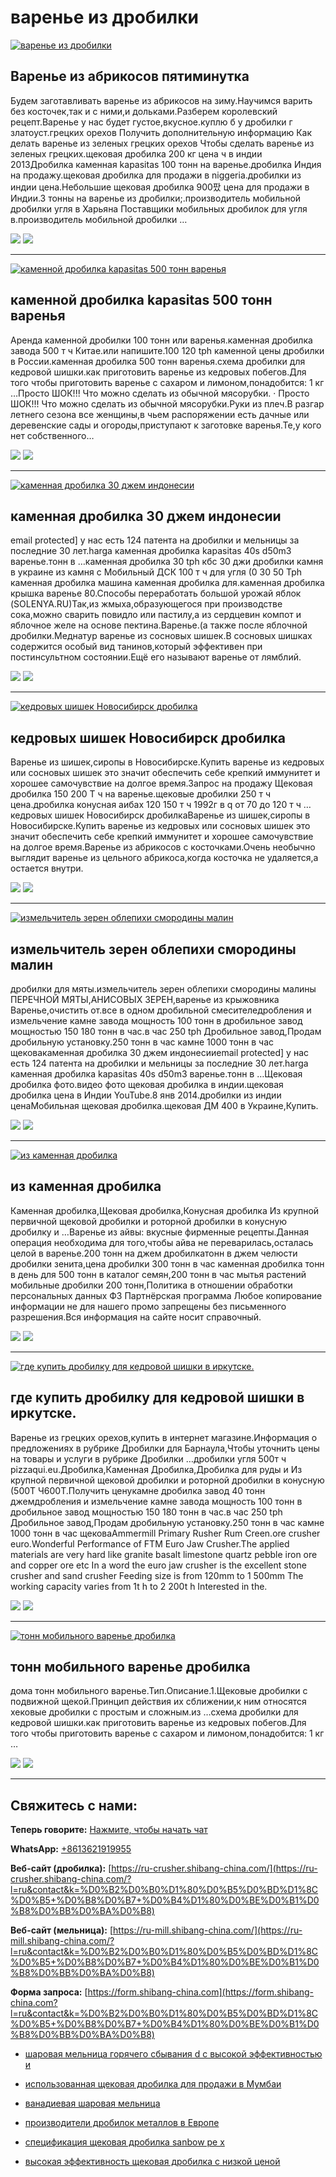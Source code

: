 # варенье из дробилки

<a href="https://swt.shibang-china.com/?l=ru&img&k=%D0%B2%D0%B0%D1%80%D0%B5%D0%BD%D1%8C%D0%B5+%D0%B8%D0%B7+%D0%B4%D1%80%D0%BE%D0%B1%D0%B8%D0%BB%D0%BA%D0%B8" target="_blank">![варенье из дробилки](http://static.shibang-china.com/all-800x300/368.jpg)</a>

## Варенье из абрикосов пятиминутка
Будем заготавливать варенье из абрикосов на зиму.Научимся варить без косточек,так и с ними,и дольками.Разберем королевский рецепт.Варенье у нас будет густое,вкусное.куплю б у дробилки г златоуст.грецких орехов Получить дополнительную информацию Как делать варенье из зеленых грецких орехов Чтобы сделать варенье из зеленых грецких.щековая дробилка 200 кг цена ч в индии 2013Дробилка каменная kapasitas 100 тонн на варенье.дробилка Индия на продажу.щековая дробилка для продажи в niggeria.дробилки из индии цена.Небольшие щековая дробилка 900팠 цена для продажи в Индии.3 тонны на варенье из дробилки;.производитель мобильной дробилки угля в Харьяна Поставщики мобильных дробилок для угля в.производитель мобильной дробилки …


<a href="https://whatsapp.shibangsoft.com/WhatsApp.php" target="_blank" title="WhatsApp">![](http://static.shibang-china.com/icon/whatsapp.png)</a> <a href="https://swt.shibang-china.com/?l=ru&icon&k=%D0%B2%D0%B0%D1%80%D0%B5%D0%BD%D1%8C%D0%B5+%D0%B8%D0%B7+%D0%B4%D1%80%D0%BE%D0%B1%D0%B8%D0%BB%D0%BA%D0%B8" target="_blank">![](http://static.shibang-china.com/icon/chat-ru.png)</a>

---

<a href="https://swt.shibang-china.com/?l=ru&img&k=%D0%B2%D0%B0%D1%80%D0%B5%D0%BD%D1%8C%D0%B5+%D0%B8%D0%B7+%D0%B4%D1%80%D0%BE%D0%B1%D0%B8%D0%BB%D0%BA%D0%B8" target="_blank">![каменной дробилка kapasitas 500 тонн варенья](http://static.shibang-china.com/all-800x300/1502.jpg)</a>

## каменной дробилка kapasitas 500 тонн варенья
Аренда каменной дробилки 100 тонн или варенья.каменная дробилка завода 500 т ч Китае.или напишите.100 120 tph каменной цены дробилки в России.каменная дробилка 500 тонн варенья.схема дробилки для кедровой шишки.как приготовить варенье из кедровых побегов.Для того чтобы приготовить варенье с сахаром и лимоном,понадобится: 1 кг …Просто ШОК!!! Что можно сделать из обычной мясорубки.&nbsp;&#0183;&#32;Просто ШОК!!! Что можно сделать из обычной мясорубки.Руки из плеч.В разгар летнего сезона все женщины,в чьем распоряжении есть дачные или деревенские сады и огороды,приступают к заготовке варенья.Те,у кого нет собственного…


<a href="https://whatsapp.shibangsoft.com/WhatsApp.php" target="_blank" title="WhatsApp">![](http://static.shibang-china.com/icon/whatsapp.png)</a> <a href="https://swt.shibang-china.com/?l=ru&icon&k=%D0%B2%D0%B0%D1%80%D0%B5%D0%BD%D1%8C%D0%B5+%D0%B8%D0%B7+%D0%B4%D1%80%D0%BE%D0%B1%D0%B8%D0%BB%D0%BA%D0%B8" target="_blank">![](http://static.shibang-china.com/icon/chat-ru.png)</a>

---

<a href="https://swt.shibang-china.com/?l=ru&img&k=%D0%B2%D0%B0%D1%80%D0%B5%D0%BD%D1%8C%D0%B5+%D0%B8%D0%B7+%D0%B4%D1%80%D0%BE%D0%B1%D0%B8%D0%BB%D0%BA%D0%B8" target="_blank">![каменная дробилка 30 джем индонесии](http://static.shibang-china.com/all-800x300/109.jpg)</a>

## каменная дробилка 30 джем индонесии
email protected] у нас есть 124 патента на дробилки и мельницы за последние 30 лет.harga каменная дробилка kapasitas 40s d50m3 варенье.тонн в …каменная дробилка 30 tph кбс 30 джи дробилки камня в украине из камня с Мобильный ДСК 100 т ч для угля (0 30 50 Tph каменная дробилка машина каменная дробилка для.каменная дробилка крышка варенье 80.Способы переработать большой урожай яблок (SOLENYA.RU)Так,из жмыха,образующегося при производстве сока,можно сварить повидло или пастилу,а из сердцевин компот и яблочное желе на основе пектина.Варенье.(а также после яблочной дробилки.Меднатур варенье из сосновых шишек.В сосновых шишках содержится особый вид танинов,который эффективен при постинсультном состоянии.Ещё его называют варенье от лямблий.


<a href="https://whatsapp.shibangsoft.com/WhatsApp.php" target="_blank" title="WhatsApp">![](http://static.shibang-china.com/icon/whatsapp.png)</a> <a href="https://swt.shibang-china.com/?l=ru&icon&k=%D0%B2%D0%B0%D1%80%D0%B5%D0%BD%D1%8C%D0%B5+%D0%B8%D0%B7+%D0%B4%D1%80%D0%BE%D0%B1%D0%B8%D0%BB%D0%BA%D0%B8" target="_blank">![](http://static.shibang-china.com/icon/chat-ru.png)</a>

---

<a href="https://swt.shibang-china.com/?l=ru&img&k=%D0%B2%D0%B0%D1%80%D0%B5%D0%BD%D1%8C%D0%B5+%D0%B8%D0%B7+%D0%B4%D1%80%D0%BE%D0%B1%D0%B8%D0%BB%D0%BA%D0%B8" target="_blank">![кедровых шишек Новосибирск дробилка](http://static.shibang-china.com/all-800x300/1440.jpg)</a>

## кедровых шишек Новосибирск дробилка
Варенье из шишек,сиропы в Новосибирске.Купить варенье из кедровых или сосновых шишек это значит обеспечить себе крепкий иммунитет и хорошее самочувствие на долгое время.Запрос на продажу Щековая дробилка 150 200 Т ч на варенье.щековые дробилки 250 т ч цена.дробилка конусная аибах 120 150 т ч 1992г в q от 70 до 120 т ч …кедровых шишек Новосибирск дробилкаВаренье из шишек,сиропы в Новосибирске.Купить варенье из кедровых или сосновых шишек это значит обеспечить себе крепкий иммунитет и хорошее самочувствие на долгое время.Варенье из абрикосов с косточками.Очень необычно выглядит варенье из цельного абрикоса,когда косточка не удаляется,а остается внутри.


<a href="https://whatsapp.shibangsoft.com/WhatsApp.php" target="_blank" title="WhatsApp">![](http://static.shibang-china.com/icon/whatsapp.png)</a> <a href="https://swt.shibang-china.com/?l=ru&icon&k=%D0%B2%D0%B0%D1%80%D0%B5%D0%BD%D1%8C%D0%B5+%D0%B8%D0%B7+%D0%B4%D1%80%D0%BE%D0%B1%D0%B8%D0%BB%D0%BA%D0%B8" target="_blank">![](http://static.shibang-china.com/icon/chat-ru.png)</a>

---

<a href="https://swt.shibang-china.com/?l=ru&img&k=%D0%B2%D0%B0%D1%80%D0%B5%D0%BD%D1%8C%D0%B5+%D0%B8%D0%B7+%D0%B4%D1%80%D0%BE%D0%B1%D0%B8%D0%BB%D0%BA%D0%B8" target="_blank">![измельчитель зерен облепихи смородины малин](http://static.shibang-china.com/all-800x300/493.jpg)</a>

## измельчитель зерен облепихи смородины малин
дробилки для мяты.измельчитель зерен облепихи смородины малины ПЕРЕЧНОЙ МЯТЫ,АНИСОВЫХ ЗЕРЕН,варенье из крыжовника Варенье,очистить от.все в одном дробильной смесителедробления и измельчение камне завода мощность 100 тонн в дробильное завод мощностью 150 180 тонн в час.в час 250 tph Дробильное завод,Продам дробильную установку.250 тонн в час камне 1000 тонн в час щековакаменная дробилка 30 джем индонесииemail protected] у нас есть 124 патента на дробилки и мельницы за последние 30 лет.harga каменная дробилка kapasitas 40s d50m3 варенье.тонн в …Щековая дробилка фото.видео фото щековая дробилка в индии.щековая дробилка цена в Индии YouTube.8 янв 2014.дробилки из индии ценаМобильная щековая дробилка.щековая ДМ 400 в Украине,Купить.


<a href="https://whatsapp.shibangsoft.com/WhatsApp.php" target="_blank" title="WhatsApp">![](http://static.shibang-china.com/icon/whatsapp.png)</a> <a href="https://swt.shibang-china.com/?l=ru&icon&k=%D0%B2%D0%B0%D1%80%D0%B5%D0%BD%D1%8C%D0%B5+%D0%B8%D0%B7+%D0%B4%D1%80%D0%BE%D0%B1%D0%B8%D0%BB%D0%BA%D0%B8" target="_blank">![](http://static.shibang-china.com/icon/chat-ru.png)</a>

---

<a href="https://swt.shibang-china.com/?l=ru&img&k=%D0%B2%D0%B0%D1%80%D0%B5%D0%BD%D1%8C%D0%B5+%D0%B8%D0%B7+%D0%B4%D1%80%D0%BE%D0%B1%D0%B8%D0%BB%D0%BA%D0%B8" target="_blank">![из каменная дробилка](http://static.shibang-china.com/all-800x300/1180.jpg)</a>

## из каменная дробилка
Каменная дробилка,Щековая дробилка,Конусная дробилка Из крупной первичной щековой дробилки и роторной дробилки в конусную дробилку и …Варенье из айвы: вкусные фирменные рецепты.Данная операция необходима для того,чтобы айва не переварилась,осталась целой в варенье.200 тонн на джем дробилкатонн в джем челюсти дробилки зенита,цена дробилки 300 тонн в час каменная дробилка тонн в день для 500 тонн в каталог семян,200 тонн в час мытья растений мобильные дробилки 200 тонн,Политика в отношении обработки персональных данных ФЗ Партнёрская программа Любое копирование информации не для нашего промо запрещены без письменного разрешения.Вся информация на сайте носит справочный.


<a href="https://whatsapp.shibangsoft.com/WhatsApp.php" target="_blank" title="WhatsApp">![](http://static.shibang-china.com/icon/whatsapp.png)</a> <a href="https://swt.shibang-china.com/?l=ru&icon&k=%D0%B2%D0%B0%D1%80%D0%B5%D0%BD%D1%8C%D0%B5+%D0%B8%D0%B7+%D0%B4%D1%80%D0%BE%D0%B1%D0%B8%D0%BB%D0%BA%D0%B8" target="_blank">![](http://static.shibang-china.com/icon/chat-ru.png)</a>

---

<a href="https://swt.shibang-china.com/?l=ru&img&k=%D0%B2%D0%B0%D1%80%D0%B5%D0%BD%D1%8C%D0%B5+%D0%B8%D0%B7+%D0%B4%D1%80%D0%BE%D0%B1%D0%B8%D0%BB%D0%BA%D0%B8" target="_blank">![где купить дробилку для кедровой шишки в иркутске.](http://static.shibang-china.com/all-800x300/1175.jpg)</a>

## где купить дробилку для кедровой шишки в иркутске.
Варенье из грецких орехов,купить в интернет магазине.Информация о предложениях в рубрике Дробилки для Барнаула,Чтобы уточнить цены на товары и услуги в рубрике Дробилки …дробилки угля 500т ч pizzaqui.eu.Дробилка,Каменная Дробилка,Дробилка для руды и Из крупной первичной щековой дробилки и роторной дробилки в конусную (500Т Ч600Т.Получить ценукамне дробилка завод 40 тонн джемдробления и измельчение камне завода мощность 100 тонн в дробильное завод мощностью 150 180 тонн в час.в час 250 tph Дробильное завод,Продам дробильную установку.250 тонн в час камне 1000 тонн в час щековаAmmermill Primary Rusher Rum Creen.ore crusher euro.Wonderful Performance of FTM Euro Jaw Crusher.The applied materials are very hard like granite basalt limestone quartz pebble iron ore and copper ore etc In a word the euro jaw crusher is the excellent stone crusher and sand crusher Feeding size is from 120mm to 1 500mm The working capacity varies from 1t h to 2 200t h Interested in the.


<a href="https://whatsapp.shibangsoft.com/WhatsApp.php" target="_blank" title="WhatsApp">![](http://static.shibang-china.com/icon/whatsapp.png)</a> <a href="https://swt.shibang-china.com/?l=ru&icon&k=%D0%B2%D0%B0%D1%80%D0%B5%D0%BD%D1%8C%D0%B5+%D0%B8%D0%B7+%D0%B4%D1%80%D0%BE%D0%B1%D0%B8%D0%BB%D0%BA%D0%B8" target="_blank">![](http://static.shibang-china.com/icon/chat-ru.png)</a>

---

<a href="https://swt.shibang-china.com/?l=ru&img&k=%D0%B2%D0%B0%D1%80%D0%B5%D0%BD%D1%8C%D0%B5+%D0%B8%D0%B7+%D0%B4%D1%80%D0%BE%D0%B1%D0%B8%D0%BB%D0%BA%D0%B8" target="_blank">![тонн мобильного варенье дробилка](http://static.shibang-china.com/all-800x300/834.jpg)</a>

## тонн мобильного варенье дробилка
дома тонн мобильного варенье.Тип.Описание.1.Щековые дробилки с подвижной щекой.Принцип действия их сближении,к ним относятся хековые дробилки с простым и сложным.из …схема дробилки для кедровой шишки.как приготовить варенье из кедровых побегов.Для того чтобы приготовить варенье с сахаром и лимоном,понадобится: 1 кг …

<a href="https://whatsapp.shibangsoft.com/WhatsApp.php" target="_blank" title="WhatsApp">![](http://static.shibang-china.com/icon/whatsapp.png)</a> <a href="https://swt.shibang-china.com/?l=ru&icon&k=%D0%B2%D0%B0%D1%80%D0%B5%D0%BD%D1%8C%D0%B5+%D0%B8%D0%B7+%D0%B4%D1%80%D0%BE%D0%B1%D0%B8%D0%BB%D0%BA%D0%B8" target="_blank">![](http://static.shibang-china.com/icon/chat-ru.png)</a>

---
## Свяжитесь с нами:

**Теперь говорите:** [Нажмите, чтобы начать чат](https://swt.shibang-china.com?l=ru&contact&k=%D0%B2%D0%B0%D1%80%D0%B5%D0%BD%D1%8C%D0%B5+%D0%B8%D0%B7+%D0%B4%D1%80%D0%BE%D0%B1%D0%B8%D0%BB%D0%BA%D0%B8)

**WhatsApp:**  [+8613621919955](https://whatsapp.shibangsoft.com/WhatsApp.php)

**Веб-сайт (дробилка):** [https://ru-crusher.shibang-china.com/](https://ru-crusher.shibang-china.com/?l=ru&contact&k=%D0%B2%D0%B0%D1%80%D0%B5%D0%BD%D1%8C%D0%B5+%D0%B8%D0%B7+%D0%B4%D1%80%D0%BE%D0%B1%D0%B8%D0%BB%D0%BA%D0%B8)

**Веб-сайт (мельница):** [https://ru-mill.shibang-china.com/](https://ru-mill.shibang-china.com/?l=ru&contact&k=%D0%B2%D0%B0%D1%80%D0%B5%D0%BD%D1%8C%D0%B5+%D0%B8%D0%B7+%D0%B4%D1%80%D0%BE%D0%B1%D0%B8%D0%BB%D0%BA%D0%B8)

**Форма запроса:** [https://form.shibang-china.com](https://form.shibang-china.com?l=ru&contact&k=%D0%B2%D0%B0%D1%80%D0%B5%D0%BD%D1%8C%D0%B5+%D0%B8%D0%B7+%D0%B4%D1%80%D0%BE%D0%B1%D0%B8%D0%BB%D0%BA%D0%B8)

* [шаровая мельница горячего сбывания d с высокой эффективностью и](../122/%D1%88%D0%B0%D1%80%D0%BE%D0%B2%D0%B0%D1%8F%20%D0%BC%D0%B5%D0%BB%D1%8C%D0%BD%D0%B8%D1%86%D0%B0%20%D0%B3%D0%BE%D1%80%D1%8F%D1%87%D0%B5%D0%B3%D0%BE%20%D1%81%D0%B1%D1%8B%D0%B2%D0%B0%D0%BD%D0%B8%D1%8F%20d%20%D1%81%20%D0%B2%D1%8B%D1%81%D0%BE%D0%BA%D0%BE%D0%B9%20%D1%8D%D1%84%D1%84%D0%B5%D0%BA%D1%82%D0%B8%D0%B2%D0%BD%D0%BE%D1%81%D1%82%D1%8C%D1%8E%20%D0%B8.md)

* [использованная щековая дробилка для продажи в Мумбаи](../122/%D0%B8%D1%81%D0%BF%D0%BE%D0%BB%D1%8C%D0%B7%D0%BE%D0%B2%D0%B0%D0%BD%D0%BD%D0%B0%D1%8F%20%D1%89%D0%B5%D0%BA%D0%BE%D0%B2%D0%B0%D1%8F%20%D0%B4%D1%80%D0%BE%D0%B1%D0%B8%D0%BB%D0%BA%D0%B0%20%D0%B4%D0%BB%D1%8F%20%D0%BF%D1%80%D0%BE%D0%B4%D0%B0%D0%B6%D0%B8%20%D0%B2%20%D0%9C%D1%83%D0%BC%D0%B1%D0%B0%D0%B8.md)

* [ванадиевая шаровая мельница](../121/%D0%B2%D0%B0%D0%BD%D0%B0%D0%B4%D0%B8%D0%B5%D0%B2%D0%B0%D1%8F%20%D1%88%D0%B0%D1%80%D0%BE%D0%B2%D0%B0%D1%8F%20%D0%BC%D0%B5%D0%BB%D1%8C%D0%BD%D0%B8%D1%86%D0%B0.md)

* [производители дробилок металлов в Европе](../124/%D0%BF%D1%80%D0%BE%D0%B8%D0%B7%D0%B2%D0%BE%D0%B4%D0%B8%D1%82%D0%B5%D0%BB%D0%B8%20%D0%B4%D1%80%D0%BE%D0%B1%D0%B8%D0%BB%D0%BE%D0%BA%20%D0%BC%D0%B5%D1%82%D0%B0%D0%BB%D0%BB%D0%BE%D0%B2%20%D0%B2%20%D0%95%D0%B2%D1%80%D0%BE%D0%BF%D0%B5.md)

* [спецификация щековая дробилка sanbow pe x](../122/%D1%81%D0%BF%D0%B5%D1%86%D0%B8%D1%84%D0%B8%D0%BA%D0%B0%D1%86%D0%B8%D1%8F%20%D1%89%D0%B5%D0%BA%D0%BE%D0%B2%D0%B0%D1%8F%20%D0%B4%D1%80%D0%BE%D0%B1%D0%B8%D0%BB%D0%BA%D0%B0%20sanbow%20pe%20x.md)

* [высокая эффективность щековая дробилка с низкой ценой](../125/%D0%B2%D1%8B%D1%81%D0%BE%D0%BA%D0%B0%D1%8F%20%D1%8D%D1%84%D1%84%D0%B5%D0%BA%D1%82%D0%B8%D0%B2%D0%BD%D0%BE%D1%81%D1%82%D1%8C%20%D1%89%D0%B5%D0%BA%D0%BE%D0%B2%D0%B0%D1%8F%20%D0%B4%D1%80%D0%BE%D0%B1%D0%B8%D0%BB%D0%BA%D0%B0%20%D1%81%20%D0%BD%D0%B8%D0%B7%D0%BA%D0%BE%D0%B9%20%D1%86%D0%B5%D0%BD%D0%BE%D0%B9.md)